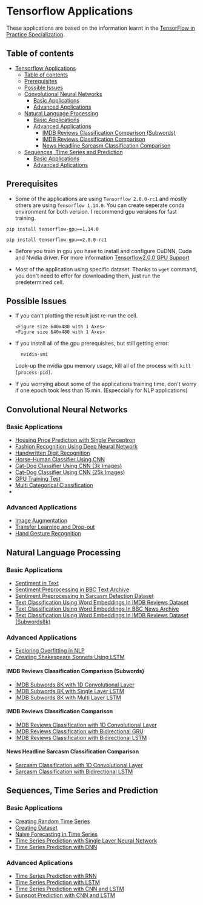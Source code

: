 # Tensorflow Applications
These applications are based on the information learnt in the [TensorFlow in Practice Specialization](https://www.coursera.org/specializations/tensorflow-in-practice). 


## Table of contents

- [Tensorflow Applications](#Tensorflow-Applications)
  - [Table of contents](#Table-of-contents)
  - [Prerequisites](#Prerequisites)
  - [Possible Issues](#Possible-Issues)
  - [Convolutional Neural Networks](#Convolutional-Neural-Networks)
    - [Basic Applications](#Basic-Applications)
    - [Advanced Applications](#Advanced-Applications)
  - [Natural Language Processing](#Natural-Language-Processing)
    - [Basic Applications](#Basic-Applications-1)
    - [Advanced Applications](#Advanced-Applications-1)
      - [IMDB Reviews Classification Comparison (Subwords)](#IMDB-Reviews-Classification-Comparison-Subwords)
      - [IMDB Reviews Classification Comparison](#IMDB-Reviews-Classification-Comparison)
      - [News Headline Sarcasm Classification Comparison](#News-Headline-Sarcasm-Classification-Comparison)
  - [Sequences, Time Series and Prediction](#Sequences-Time-Series-and-Prediction)
    - [Basic Applications](#Basic-Applications-2)
    - [Advanced Aplications](#Advanced-Aplications)


## Prerequisites
- Some of the applications are using `Tensorflow 2.0.0-rc1` and mostly others are using `Tensorflow 1.14.0`. You can create seperate conda environment for both version. I recommend gpu versions for fast training.

```shell
pip install tensorflow-gpu==1.14.0
```

```shell
pip install tensorflow-gpu==2.0.0-rc1
```

- Before you train in gpu you have to install and configure CuDNN, Cuda and Nvidia driver. For more information [Tensorflow2.0.0 GPU Support](https://www.tensorflow.org/install/gpu)

- Most of the application using specific dataset. Thanks to `wget` command, you don't need to effor for downloading them, just run the predetermined cell. 

## Possible Issues
- If you can't plotting the result just re-run the cell.
  ```shell
  <Figure size 640x480 with 1 Axes>
  <Figure size 640x480 with 1 Axes>
  ```
- If you install all of the gpu prerequisites, but still getting error:
  ```shell
    nvidia-smi
  ```
  Look-up the nvidia gpu memory usage, kill all of the process with `kill [process-pid]`.

- If you worrying about some of the applications training time, don't worry if one epoch took less than 15 min. (Especcially for NLP applications)

## Convolutional Neural Networks
### Basic Applications
- [Housing Price Prediction with Single Perceptron](/Applications/Housing_Price_Prediction_with_Single_Perceptron.ipynb)
- [Fashion Recognition Using Deep Neural Network](/Applications/Fashion_Recognition_(DNN_and_CNN).ipynb)
- [Handwritten Digit Recognition](/Applications/Handwritten_Digit_Recognition.ipynb)
- [Horse-Human Classifier Using CNN](/Applications/Horse-Human_Classifier_Using_CNN.ipynb)
- [Cat-Dog Classifier Using CNN (3k Images)](/Applications/Cat-Dog_Classifier_(3k_Images).ipynb)
- [Cat-Dog Classifier Using CNN (25k Images)](/Applications/Cat-Dog_Classifier_(25k_Images).ipynb)
- [GPU Training Test](/Applications/GPU_Training_Test.ipynb)
- [Multi Categorical Classification](Applications/Multi_Categorical_Classification.ipynb)
- 
### Advanced Applications
-  [Image Augmentation](/Applications/Image_Augmentation.ipynb)
-  [Transfer Learning and Drop-out](/Applications/Transfer_Learning_and_Drop-out.ipynb)
- [Hand Gesture Recognition](/Applications/Hand_Gesture_Recognition_Using_CNN.ipynb)

## Natural Language Processing
### Basic Applications
- [Sentiment in Text](/Applications/Sentiment_in_Texts.ipynb)
- [Sentiment Preprocessing in BBC Text Archive](/Applications/Sentiment_Preprocessing_in_BBC_Text_Archive.ipynb)
- [Sentiment Preprocessing in Sarcasm Detection Dataset](/Applications/Sentiment_Preprocessing_in_Sarcasm_Detection_Dataset.ipynb)
- [Text Classification Using Word Embeddings In IMDB Reviews Dataset](/Applications/Text_Classification_Using_Word_Embeddings_In_IMDB_Reviews_Dataset.ipynb)
- [Text Classification Using Word Embeddings In BBC News Archive](/Applications/Text_Classification_Using_Word_Embeddings_In_BBC_News_Archive.ipynb)
- [Text Classification Using Word Embeddings In IMDB Reviews Dataset (Subwords8k)](/Applications/Text_Classification_Using_Word_Embeddings_In_IMDB_Reviews_Dataset(Subwords8k).ipynb)

### Advanced Applications
- [Exploring Overfitting in NLP](/Applications/Exploring_Overfitting_in_NLP.ipynb)
- [Creating Shakespeare Sonnets Using LSTM](/Applications/Creating_Shakespeare_Sonnets_Using_LSTM.ipynb)

#### IMDB Reviews Classification Comparison (Subwords)
- [IMDB Subwords 8K with 1D Convolutional Layer](/Applications/IMDB_Subwords_8K_with_1D_Convolutional_Layer.ipynb)
- [IMDB Subwords 8K with Single Layer LSTM](/Applications/IMDB_Subwords_8K_with_Single_Layer_LSTM.ipynb)
- [IMDB Subwords 8K with Multi Layer LSTM](/Applications/IMDB_Subwords_8K_with_Multi_Layer_LSTM.ipynb)

#### IMDB Reviews Classification Comparison 
- [IMDB Reviews Classification with 1D Convolutional Layer](/Applications/IMDB_Reviews_Classification_with_1D_Convolutional_Layer.ipynb)
- [IMDB Reviews Classification with Bidirectional GRU](/Applications/IMDB_Reviews_Classification_with_Bidirectional_GRU.ipynb)
- [IMDB Reviews Classification with Bidirectional LSTM](/Applications/IMDB_Reviews_Classification_with_Bidirectional_LSDM.ipynb)

#### News Headline Sarcasm Classification Comparison
- [Sarcasm Classification with 1D Convolutional Layer](/Applications/Sarcasm_Classification_with_1D_Convolutional_Layer.ipynb)
- [Sarcasm Classification with Bidirectional LSTM](/Applications/Sarcasm_Classification_with_Bidirectional_LSTM.ipynb)

## Sequences, Time Series and Prediction
### Basic Applications
- [Creating Random Time Series](/Applications/Creating_Random_Time_Series.ipynb)
- [Creating Dataset](/Applications/Creating_Dataset.ipynb)
- [Naive Forecasting in Time Series](/Applications/Naive_Forecasting_in_Time_Series.ipynb)
- [Time Series Prediction with Single Layer Neural Network](/Applications/Time_Series_Prediction_with_Single_Layer_Neural_Network.ipynb)
- [Time Series Prediction with DNN](/Applications/Time_Series_Prediction_with_DNN.ipynb)

### Advanced Aplications
- [Time Series Prediction with RNN](/Applications/Time_Series_Prediction_with_RNN.ipynb)
- [Time Series Prediction with LSTM](/Applications/Time_Series_Prediction_with_LSTM.ipynb)
- [Time Series Prediction with CNN and LSTM](/Applications/Time_Series_Prediction_with_CNN_and_LSTM.ipynb)
- [Sunspot Prediction with CNN and LSTM](/Applications/Sunspot_Prediction_with_CNN_and_LSTM.ipynb)

